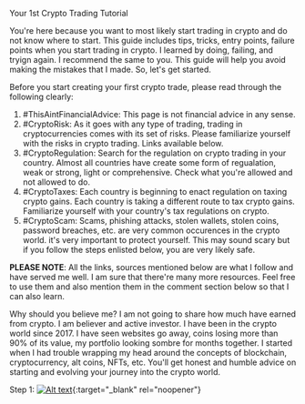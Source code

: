 Your 1st Crypto Trading Tutorial

You're here because you want to most likely start trading in crypto and do not know where to start. This guide includes tips, tricks, entry points, failure points when you start trading in crypto. I learned by doing, failing, and tryign again. I recommend the same to you. This guide will help you avoid making the mistakes that I made. So, let's get started.

Before you start creating your first crypto trade, please read through the following clearly:
1. #ThisAintFinancialAdvice: This page is not financial advice in any sense. 
2. #CryptoRisk: As it goes with any type of trading, trading in cryptocurrencies comes with its set of risks. Please familiarize yourself with the risks in crypto trading. Links available below.
3. #CryptoRegulation: Search for the regulation on crypto trading in your country. Almost all countries have create some form of regualation, weak or strong, light or comprehensive. Check what you're allowed and not allowed to do.
4. #CryptoTaxes: Each country is beginning to enact regulation on taxing crypto gains. Each country is taking a different route to tax crypto gains. Familiarize yourself with your country's tax regulations on crypto.
5. #CryptoScam: Scams, phishing attacks, stolen wallets, stolen coins, password breaches, etc. are very common occurences in the crypto world. it's very important to protect yourself. This may sound scary but if you follow the steps enlisted below, you are very likely safe.

**PLEASE NOTE**: All the links, sources mentioned below are what I follow and have served me well. I am sure that there're many more resources. Feel free to use them and also mention them in the comment section below so that I can also learn.

Why should you believe me? I am not going to share how much have earned from crypto. I am believer and active investor. I have been in the crypto world since 2017. I have seen websites go away, coins losing more than 90% of its value, my portfolio looking sombre for months together. I started when I had trouble wrapping my head around the concepts of blockchain, cryptocurrency, alt coins, NFTs, etc. You'll get honest and humble advice on starting and evolving your journey into the crypto world.

Step 1: 
[![Alt text](https://img.youtube.com/vi/z2ZTfOVBN_E/0.jpg)](https://youtu.be/z2ZTfOVBN_E){:target="_blank" rel="noopener"}
